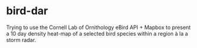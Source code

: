 # bird-dar

Trying to use the Cornell Lab of Ornithology eBird API + Mapbox to present a 10 day density heat-map of a selected bird species within a region à la a storm radar.
